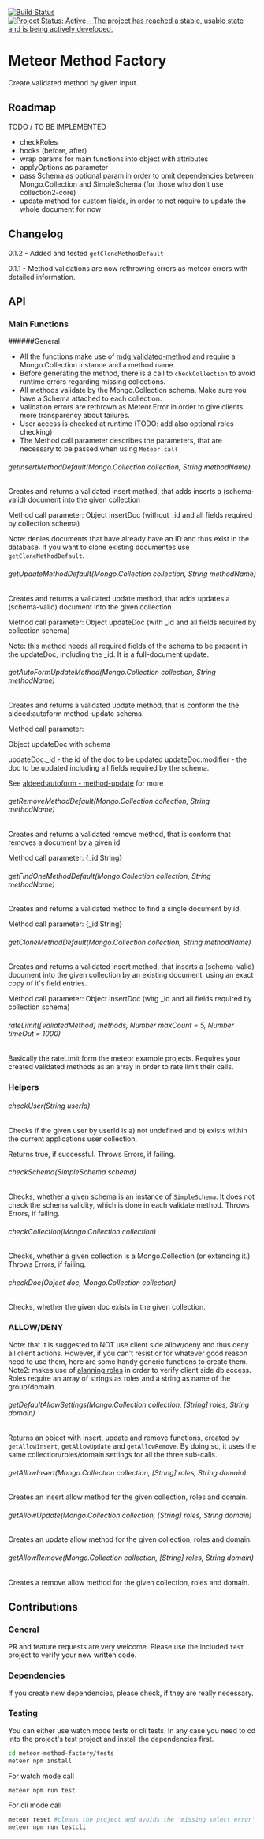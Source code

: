 [![Build Status](https://travis-ci.org/jankapunkt/meteor-method-factory.svg?branch=master)](https://travis-ci.org/jankapunkt/meteor-method-factory)
[![Project Status: Active – The project has reached a stable, usable state and is being actively developed.](http://www.repostatus.org/badges/latest/active.svg)](http://www.repostatus.org/#active)


# Meteor Method Factory

Create validated method by given input.

## Roadmap

TODO / TO BE IMPLEMENTED

- checkRoles
- hooks (before, after)
- wrap params for main functions into object with attributes
- applyOptions as parameter
- pass Schema as optional param in order to omit dependencies between Mongo.Collection and SimpleSchema (for those who don't use collection2-core)
- update method for custom fields, in order to not require to update the whole document for now


## Changelog

0.1.2 - Added and tested `getCloneMethodDefault`

0.1.1 - Method validations are now rethrowing errors as meteor errors with detailed information.


## API


### Main Functions

######General

- All the functions make use of [mdg:validated-method](https://github.com/meteor/validated-method) and require a Mongo.Collection instance and a method name.
- Before generating the method, there is a call to `checkCollection` to avoid runtime errors regarding missing collections.
- All methods validate by the Mongo.Collection schema. Make sure you have a Schema attached to each collection.
- Validation errors are rethrown as Meteor.Error in order to give clients more transparency about failures.
- User access is checked at runtime (TODO: add also optional roles checking)
- The Method call parameter describes the parameters, that are necessary to be passed when using `Meteor.call`

###### getInsertMethodDefault(Mongo.Collection collection, String methodName)

Creates and returns a validated insert method, that adds inserts a (schema-valid) document into the given collection

Method call parameter: Object insertDoc (without _id and all fields required by collection schema)

Note: denies documents that have already have an ID and thus exist in the database. If you want to clone existing documentes use `getCloneMethodDefault`.


###### getUpdateMethodDefault(Mongo.Collection collection, String methodName)

Creates and returns a validated update method, that adds updates a (schema-valid) document into the given collection.

Method call parameter: Object updateDoc (with _id and all fields required by collection schema)

Note: this method needs all required fields of the schema to be present in the updateDoc, including the _id. It is a full-document update. 

###### getAutoFormUpdateMethod(Mongo.Collection collection, String methodName)

Creates and returns a validated update method, that is conform the the aldeed:autoform method-update schema.


Method call parameter: 

Object updateDoc with schema

updateDoc._id - the id of the doc to be updated
updateDoc.modifier - the doc to be updated including all fields required by the schema.

See [aldeed:autoform - method-update](https://github.com/aldeed/meteor-autoform#method-update) for more

###### getRemoveMethodDefault(Mongo.Collection collection, String methodName)

Creates and returns a validated remove method, that is conform that removes a document by a given id.

Method call parameter: {_id:String}

###### getFindOneMethodDefault(Mongo.Collection collection, String methodName)

Creates and returns a validated method to find a single document by id.

Method call parameter: {_id:String}

###### getCloneMethodDefault(Mongo.Collection collection, String methodName)

Creates and returns a validated insert method, that inserts a (schema-valid) document into the given collection by an existing document, using an exact copy of it's field entries.

Method call parameter: Object insertDoc (witg _id and all fields required by collection schema)


###### rateLimit([ValiatedMethod] methods, Number maxCount = 5, Number timeOut = 1000)

Basically the rateLimit form the meteor example projects. Requires your created validated methods as an array in order to rate limit their calls.

### Helpers

###### checkUser(String userId)

Checks if the given user by userId is a) not undefined and b) exists within the current applications user collection.
 
Returns true, if successful. Throws Errors, if failing.

###### checkSchema(SimpleSchema schema)

Checks, whether a given schema is an instance of `SimpleSchema`. It does not check the schema validity, which is done in each validate method.
Throws Errors, if failing.

###### checkCollection(Mongo.Collection collection)

Checks, whether a given collection is a Mongo.Collection (or extending it.)
Throws Errors, if failing.

###### checkDoc(Object doc, Mongo.Collection collection)

Checks, whether the given doc exists in the given collection.

### ALLOW/DENY

Note: that it is suggested to NOT use client side allow/deny and thus deny all client actions. 
However, if you can't resist or for whatever good reason need to use them, here are some handy generic functions to create them.
Note2: makes use of [alanning:roles](https://github.com/alanning/meteor-roles) in order to verify client side db access. Roles require an array of strings as roles and a string as name of the group/domain.
 
###### getDefaultAllowSettings(Mongo.Collection collection, [String] roles, String domain)

Returns an object with insert, update and remove functions, created by `getAllowInsert`, `getAllowUpdate` and `getAllowRemove`.
By doing so, it uses the same collection/roles/domain settings for all the three sub-calls.


###### getAllowInsert(Mongo.Collection collection, [String] roles, String domain)

Creates an insert allow method for the given collection, roles and domain.

###### getAllowUpdate(Mongo.Collection collection, [String] roles, String domain)

Creates an update allow method for the given collection, roles and domain.

###### getAllowRemove(Mongo.Collection collection, [String] roles, String domain)

Creates a remove allow method for the given collection, roles and domain.



## Contributions

### General

PR and feature requests are very welcome. Please use the included `test` project to verify your new written code.

### Dependencies

If you create new dependencies, please check, if they are really necessary.

### Testing

You can either use watch mode tests or cli tests. In any case you need to cd into the project's test project and install the dependencies first.

```bash
cd meteor-method-factory/tests
meteor npm install
```

For watch mode call

```bash
meteor npm run test
```

For cli mode call

```bash
meteor reset #cleans the project and avoids the 'missing select error'
meteor npm run testcli
```

